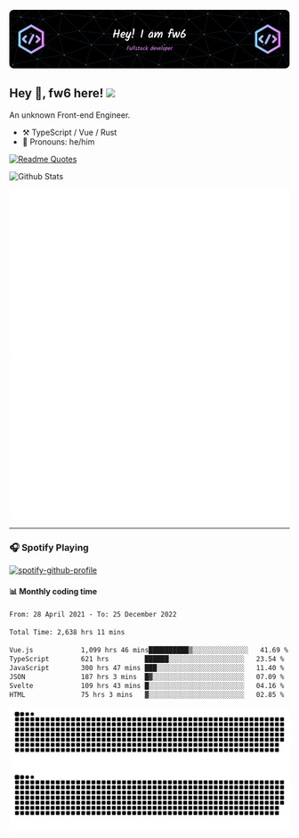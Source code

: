 ![Header](github-header-image.png)

## Hey 👋, fw6 here! <img src="https://github.githubassets.com/images/mona-whisper.gif" height="24" />


An unknown Front-end Engineer.

-   :hammer_and_pick: TypeScript / Vue / Rust
-   :man: Pronouns: he/him


[![Readme Quotes](https://quotes-github-readme.vercel.app/api?type=horizontal&theme=algolia)](https://github.com/piyushsuthar/github-readme-quotes)



![Github Stats](https://github-readme-stats.vercel.app/api?username=fw6&bg_color=30,e96443,904e95&title_color=fff&text_color=fff)

![](https://raw.githubusercontent.com/fw6/github-stats-transparent/output/generated/overview.svg)
![](https://raw.githubusercontent.com/fw6/github-stats-transparent/output/generated/languages.svg)


---

### 🎧 Spotify Playing

<!-- ![spotify-github-profile](/img/default.svg) -->

[![spotify-github-profile](https://spotify-github-profile.vercel.app/api/view?uid=r6wn4hdvypv0lkzyrj0e0pjct&cover_image=true&theme=default&bar_color=53b14f&bar_color_cover=true)](https://github.com/kittinan/spotify-github-profile)
#### :bar_chart: Monthly coding time

<!--START_SECTION:waka-->

```text
From: 28 April 2021 - To: 25 December 2022

Total Time: 2,638 hrs 11 mins

Vue.js            1,099 hrs 46 mins██████████▒░░░░░░░░░░░░░░   41.69 %
TypeScript        621 hrs         ██████░░░░░░░░░░░░░░░░░░░   23.54 %
JavaScript        300 hrs 47 mins ███░░░░░░░░░░░░░░░░░░░░░░   11.40 %
JSON              187 hrs 3 mins  █▓░░░░░░░░░░░░░░░░░░░░░░░   07.09 %
Svelte            109 hrs 43 mins █░░░░░░░░░░░░░░░░░░░░░░░░   04.16 %
HTML              75 hrs 3 mins   ▓░░░░░░░░░░░░░░░░░░░░░░░░   02.85 %
```

<!--END_SECTION:waka-->




![github contribution grid snake animation](https://raw.githubusercontent.com/platane/platane/output/github-contribution-grid-snake-dark.svg#gh-dark-mode-only)![github contribution grid snake animation](https://raw.githubusercontent.com/platane/platane/output/github-contribution-grid-snake.svg#gh-light-mode-only)
